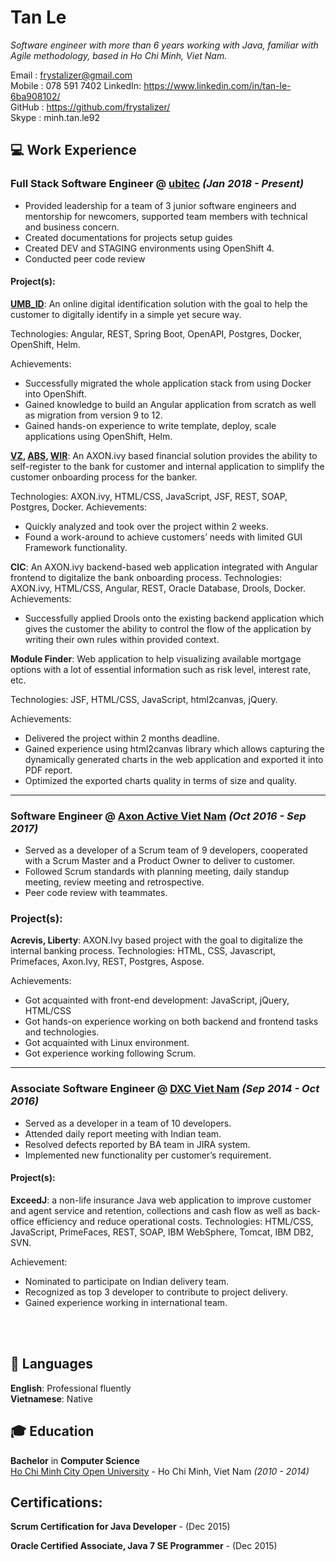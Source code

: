 # Tan Le

_Software engineer with more than 6 years working with Java, familiar with Agile methodology, based in Ho Chi Minh, Viet Nam._ <br>

Email   : frystalizer@gmail.com <br>
Mobile  : 078 591 7402
LinkedIn: https://www.linkedin.com/in/tan-le-6ba908102/ <br>
GitHub  : https://github.com/frystalizer/ <br>
Skype   : minh.tan.le92

## 💻 Work Experience

### Full Stack Software Engineer @ [ubitec](https://ubitec.com/) _(Jan 2018 - Present)_ <br>
  - Provided leadership for a team of 3 junior software engineers and mentorship for newcomers, supported team members with technical and business concern.
  - Created documentations for projects setup guides
  - Created DEV and STAGING environments using OpenShift 4.
  - Conducted peer code review

#### Project(s):
**[UMB_ID](https://www.umb.ch/en/products/umb-id)**: An online digital identification solution with the goal to help the customer to digitally identify in a simple yet secure way.

Technologies: Angular, REST, Spring Boot, OpenAPI, Postgres, Docker, OpenShift, Helm.

Achievements:
- Successfully migrated the whole application stack from using Docker into OpenShift.
- Gained knowledge to build an Angular application from scratch as well as migration from version 9 to 12.
- Gained hands-on experience to write template, deploy, scale applications using OpenShift, Helm.

**[VZ](https://www.vermoegenszentrum.ch/), [ABS](https://www.abs.ch/en/), [WIR](https://www.wir.ch/)**: An AXON.ivy based financial solution provides the ability to self-register to the bank for customer and internal application to simplify the customer onboarding process for the banker.

Technologies: AXON.ivy, HTML/CSS, JavaScript, JSF, REST, SOAP, Postgres, Docker.
Achievements:
- Quickly analyzed and took over the project within 2 weeks.
- Found a work-around to achieve customers’ needs with limited GUI Framework functionality.

**CIC**: An AXON.ivy backend-based web application integrated with Angular frontend to digitalize the bank onboarding process.
Technologies: AXON.ivy, HTML/CSS, Angular, REST, Oracle Database, Drools, Docker.
Achievements:
- Successfully applied Drools onto the existing backend application which gives the customer the ability to control the flow of the application by writing their own rules within provided context.

**Module Finder**: Web application to help visualizing available mortgage options with a lot of essential information such as risk level, interest rate, etc.

Technologies: JSF, HTML/CSS, JavaScript, html2canvas, jQuery.

Achievements:
- Delivered the project within 2 months deadline.
- Gained experience using html2canvas library which allows capturing the dynamically generated charts in the web application and exported it into PDF report.
- Optimized the exported charts quality in terms of size and quality.
<hr>

### Software Engineer @ [Axon Active Viet Nam](https://www.axonactive.com/) _(Oct 2016 - Sep 2017)_<br>
- Served as a developer of a Scrum team of 9 developers, cooperated with a Scrum Master and a Product
Owner to deliver to customer.
- Followed Scrum standards with planning meeting, daily standup meeting, review meeting and
retrospective.
- Peer code review with teammates.

### Project(s):
**Acrevis, Liberty**: AXON.Ivy based project with the goal to digitalize the internal banking process.
Technologies: HTML, CSS, Javascript, Primefaces, Axon.Ivy, REST, Postgres, Aspose.

Achievements:
- Got acquainted with front-end development: JavaScript, jQuery, HTML/CSS
- Got hands-on experience working on both backend and frontend tasks and technologies.
- Got acquainted with Linux environment.
- Got experience working following Scrum.
<hr>

### Associate Software Engineer @ [DXC Viet Nam](https://www.dxc.technology/vn_en) _(Sep 2014 - Oct 2016)_ <br>
- Served as a developer in a team of 10 developers.
- Attended daily report meeting with Indian team.
- Resolved defects reported by BA team in JIRA system.
- Implemented new functionality per customer’s requirement.

#### Project(s):
**ExceedJ**: a non-life insurance Java web application to improve customer and agent service and retention, collections and cash flow as well as back-office efficiency and reduce operational costs.
Technologies: HTML/CSS, JavaScript, PrimeFaces, REST, SOAP, IBM WebSphere, Tomcat, IBM DB2, SVN.

Achievement:
- Nominated to participate on Indian delivery team.
- Recognized as top 3 developer to contribute to project delivery.
- Gained experience working in international team.

<br><br>

## 💬 Languages

**English**: Professional fluently<br>
**Vietnamese**: Native <br>

## 🎓 Education

**Bachelor** in **Computer Science**<br>
[Ho Chi Minh City Open University](http://www.oude.edu.vn/) - Ho Chi Minh, Viet Nam _(2010 - 2014)_

## Certifications:

**Scrum Certification for Java Developer** - (Dec 2015)

**Oracle Certified Associate, Java 7 SE Programmer** - (Dec 2015)

